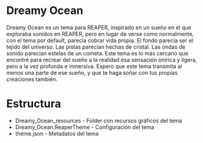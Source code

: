 # Dreamy Ocean

Dreamy Ocean es un tema para REAPER, inspirado en un sueño en el que exploraba sonidos en REAPER, pero en lugar de verse como normalmente, con el tema por default, parecía cobrar vida propia. El fondo parecía ser el tejido del universo. Las pistas parecían hechas de cristal. Las ondas de sonido parecían estelas de un cometa. Este tema es lo más cercano que encontré para recrear del sueño a la realidad esa sensación onírica y ligera, pero a la vez profunda e inmersiva. Espero que este tema transmita al menos una parte de ese sueño, y que te haga soñar con tus propias creaciones también.

# Estructura

- Dreamy_Ocean_resources - Folder con recursos gráficos del tema
- Dreamy_Ocean.ReaperTheme - Configuración del tema
- theme.json - Metadatos del tema
